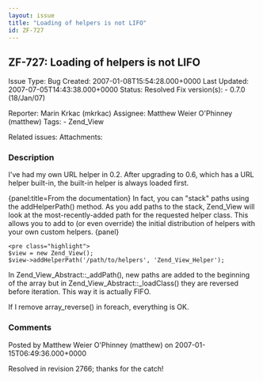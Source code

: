 ```yaml
---
layout: issue
title: "Loading of helpers is not LIFO"
id: ZF-727
---
```


ZF-727: Loading of helpers is not LIFO
--------------------------------------

 Issue Type: Bug Created: 2007-01-08T15:54:28.000+0000 Last Updated: 2007-07-05T14:43:38.000+0000 Status: Resolved Fix version(s): - 0.7.0 (18/Jan/07)
 
 Reporter:  Marin Krkac (mkrkac)  Assignee:  Matthew Weier O'Phinney (matthew)  Tags: - Zend\_View
 
 Related issues: 
 Attachments: 
### Description

I've had my own URL helper in 0.2. After upgrading to 0.6, which has a URL helper built-in, the built-in helper is always loaded first.

{panel:title=From the documentation} In fact, you can "stack" paths using the addHelperPath() method. As you add paths to the stack, Zend\_View will look at the most-recently-added path for the requested helper class. This allows you to add to (or even override) the initial distribution of helpers with your own custom helpers. {panel}

 
    <pre class="highlight">
    $view = new Zend_View();
    $view->addHelperPath('/path/to/helpers', 'Zend_View_Helper');


In Zend\_View\_Abstract::\_addPath(), new paths are added to the beginning of the array but in Zend\_View\_Abstract::\_loadClass() they are reversed before iteration. This way it is actually FIFO.

If I remove array\_reverse() in foreach, everything is OK.

 

 

### Comments

Posted by Matthew Weier O'Phinney (matthew) on 2007-01-15T06:49:36.000+0000

Resolved in revision 2766; thanks for the catch!

 

 